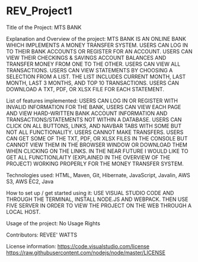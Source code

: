 # REV_Project1
Title of the Project: MTS BANK

Explanation and Overview of the project: MTS BANK IS AN ONLINE BANK WHICH IMPLEMENTS A MONEY TRANSFER SYSTEM. USERS CAN LOG IN TO THEIR BANK ACCOUNTS OR REGISTER FOR AN ACCOUNT. USERS CAN VIEW THEIR CHECKINGS & SAVINGS ACCOUNT BALANCES AND TRANSFER MONEY FROM ONE TO THE OTHER. USERS CAN VIEW ALL TRANSACTIONS. USERS CAN VIEW STATEMENTS BY CHOOSING A SELECTION FROM A LIST. THE LIST INCLUDES CURRENT MONTH, LAST MONTH, LAST 3 MONTHS, AND TOP 10 TRANSACTIONS. USERS CAN DOWNLOAD A TXT, PDF, OR XLSX FILE FOR EACH STATEMENT.

List of features implemented: USERS CAN LOG IN OR REGISTER WITH INVALID INFORMATION FOR THE BANK, USERS CAN VIEW EACH PAGE AND VIEW HARD-WRITTEN BANK ACCOUNT INFORMATION AND TRANSACTIONS/STATEMENTS NOT WITHIN A DATABASE. USERS CAN CLICK ON ALL BUTTONS, LINKS, AND NAVBAR TABS WITH SOME BUT NOT ALL FUNCTIONALITY. USERS CANNOT MAKE TRANSFERS. USERS CAN GET SOME OF THE TXT, PDF, OR XLSX FILES IN THE CONSOLE BUT CANNOT VIEW THEM IN THE BROWSER WINDOW OR DOWNLOAD THEM WHEN CLICKING ON THE LINKS. IN THE NEAR FUTURE I WOULD LIKE TO GET ALL FUNCTIONLAITY (EXPLAINED IN THE OVERVIEW OF THE PROJECT) WORKING PROPERLY FOR THE MONEY TRANSFER SYSTEM.

Technologies used: HTML, Maven, Git, Hibernate, JavaScript, Javalin, AWS S3, AWS EC2, Java

How to set up / get started using it: USE VISUAL STUDIO CODE AND THROUGH THE TERMINAL, INSTALL NODE.JS AND WEBPACK. THEN USE FIVE SERVER IN ORDER TO VIEW THE PROJECT ON THE WEB THROUGH A LOCAL HOST.

Usage of the project: No Usage Rights

Contributors: REVEE' WATTS

License information: https://code.visualstudio.com/license https://raw.githubusercontent.com/nodejs/node/master/LICENSE 
